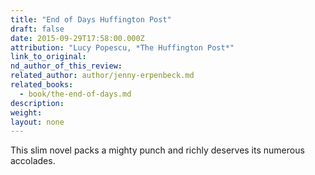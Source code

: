 ```yaml
---
title: "End of Days Huffington Post"
draft: false
date: 2015-09-29T17:58:00.000Z
attribution: "Lucy Popescu, *The Huffington Post*"
link_to_original:
nd_author_of_this_review:
related_author: author/jenny-erpenbeck.md
related_books:
  - book/the-end-of-days.md
description:
weight:
layout: none
---
```

This slim novel packs a mighty punch and richly deserves its numerous accolades.

